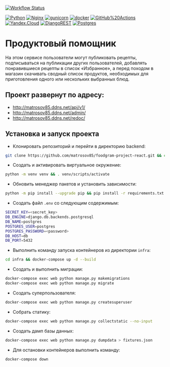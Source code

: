 [![Workflow Status](https://github.com/matrosov85/foodgram-project-react/actions/workflows/main.yml/badge.svg)](https://github.com/matrosov85/foodgram-project-react/actions/workflows/yamdb_workflow.yml)

[![Python](https://img.shields.io/badge/-Python-464646?style=flat-square&logo=Python)](https://www.python.org/)
[![Nginx](https://img.shields.io/badge/-NGINX-464646?style=flat-square&logo=NGINX)](https://nginx.org/ru/)
[![gunicorn](https://img.shields.io/badge/-gunicorn-464646?style=flat-square&logo=gunicorn)](https://gunicorn.org/)
[![docker](https://img.shields.io/badge/-Docker-464646?style=flat-square&logo=docker)](https://www.docker.com/)
[![GitHub%20Actions](https://img.shields.io/badge/-GitHub%20Actions-464646?style=flat-square&logo=GitHub%20actions)](https://github.com/features/actions)
[![Yandex.Cloud](https://img.shields.io/badge/-Yandex.Cloud-464646?style=flat-square&logo=Yandex.Cloud)](https://cloud.yandex.ru/)
[![DjangoREST](https://img.shields.io/badge/DJANGO-REST-ff1709?style=for-the-badge&logo=django&logoColor=white&color=ff1709&labelColor=gray)](https://www.django-rest-framework.org/)
[![Postgres](https://img.shields.io/badge/postgres-%23316192.svg?style=for-the-badge&logo=postgresql&logoColor=white)](https://www.postgresql.org/)


# Продуктовый помощник
На этом сервисе пользователи могут публиковать рецепты, подписываться на публикации других пользователей, добавлять понравившиеся рецепты в список «Избранное», а перед походом в магазин скачивать сводный список продуктов, необходимых для приготовления одного или нескольких выбранных блюд.

## Проект развернут по адресу:
* http://matrosov85.ddns.net/api/v1/
* http://matrosov85.ddns.net/admin/
* http://matrosov85.ddns.net/redoc/


## Установка и запуск проекта

* Клонировать репозиторий и перейти в директорию backend:
```bash
git clone https://github.com/matrosov85/foodgram-project-react.git && cd backend
```

* Создать и активировать виртуальное окружение:
```bash
python -m venv venv && . venv/scripts/activate
```

* Обновить менеджер пакетов и установить зависимости:
```bash
python -m pip install --upgrade pip && pip install -r requirements.txt
```

* Cоздать файл `.env` со следующим содержимым:
```bash
SECRET_KEY=<secret_key>
DB_ENGINE=django.db.backends.postgresql 
DB_NAME=postgres 
POSTGRES_USER=postgres 
POSTGRES_PASSWORD=<password> 
DB_HOST=db 
DB_PORT=5432 
```

* Выполнить команду запуска контейнеров из директории `infra`:
```bash
cd infra && docker-compose up -d --build
```

* Создать и выполнить миграции:
```bash
docker-compose exec web python manage.py makemigrations
docker-compose exec web python manage.py migrate
```

* Создать суперпользователя:
```bash
docker-compose exec web python manage.py createsuperuser
```

* Собрать статику:
```bash
docker-compose exec web python manage.py collectstatic --no-input
```

* Создать дамп базы данных:
```bash
docker-compose exec web python manage.py dumpdata > fixtures.json
```

* Для остановки контейнеров выполнить команду:
```bash
docker-compose down
```